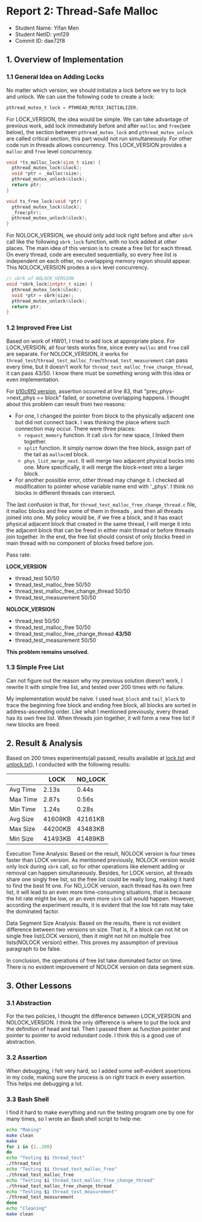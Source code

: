 # Report 2: Thread-Safe Malloc

- Student Name: Yifan Men
- Student NetID: ym129
- Commit ID: dae72f8

## 1. Overview of Implementation

### 1.1 General Idea on Adding Locks

No matter which version, we should initialize a lock before we try to lock and unlock. We can use the following code to create a lock:

```C
pthread_mutex_t lock = PTHREAD_MUTEX_INITIALIZER;
```

For LOCK_VERSION, the idea would be simple. We can take advantage of previous work, add lock immediately before and after `malloc` and `free`(see below), the section between `pthread_mutex_lock` and `pthread_mutex_unlock` are called critical section, this part would not run simultaneously. For other code run in threads allows concurrency. This LOCK_VERSION provides a `malloc` and `free` level concurrency.

```C
void *ts_malloc_lock(size_t size) {
  pthread_mutex_lock(&lock);
  void *ptr = _malloc(size);
  pthread_mutex_unlock(&lock);
  return ptr;
}

void ts_free_lock(void *ptr) {
  pthread_mutex_lock(&lock);
  _free(ptr);
  pthread_mutex_unlock(&lock);
}
```

For NOLOCK_VERSION, we should only add lock right before and after `sbrk` call like the following `sbrk_lock` function, with no lock added at other places. The main idea of this version is to create a free list for each thread. On every thread, code are executed sequentially, so every free list is independent on each other, no overlapping memory region should appear. This NOLOCK_VERSION prodes a `sbrk` level concurrency.

```C
// sbrk of NOLOCK_VERSION
void *sbrk_lock(intptr_t size) {
  pthread_mutex_lock(&lock);
  void *ptr = sbrk(size);
  pthread_mutex_unlock(&lock);
  return ptr;
}
```

### 1.2 Improved Free List 

Based on work of HW01, I tried to add lock at appropriate place. For LOCK_VERSION, all four tests works fine, since every `malloc` and `free` call are separate. For NOLOCK_VERSION, it works for `thread_test`/`thread_test_malloc_free`/`thread_test_measurement` can pass every time, but it doesn't work for `thread_test_malloc_free_change_thread`, it can pass 43/50. I know there must be something wrong with this idea or even implementation.

For [b10c6f0 version](https://github.com/menyf/ECE650/tree/b10c6f0d304d9074c286e28c0e7f30cd2d68ec4a/HW02_thread-safe_malloc), assertion occurred at line 83, that "prev_phys->next_phys == block" failed, or sometime overlapping happens. I thought about this problem can result from two reasons: 
 
- For one, I changed the pointer from block to the physically adjacent one but did not connect back. I was thinking the place where such connection may occur. There were three places: 
  * `request_memory` function. It call `sbrk` for new space, I linked them together. 
  * `split` function. It simply narrow down the free block, assign part of the tail as `malloc`ed block. 
  * `phys_list_merge_next`. It will merge two adjacent physical bocks into one. More specifically, it will merge the block->next into a larger block. 
- For another possible error, other thread may change it. I checked all modification to pointer whose variable name end with '_phys'. I think no blocks in different threads can intersect. 
 
The last confusion is that, for `thread_test_malloc_free_change_thread.c` file, it malloc blocks and free some of them in threads , and then all threads joined into one. My policy would be, if we free a block, and it has exact physical adjacent block that created in the same thread, I will merge it into the adjacent block that can be freed in either main thread or before threads join together. In the end, the free list should consist of only blocks freed in main thread with no component of blocks freed before join. 

Pass rate:

**LOCK_VERSION**

 * thread_test 50/50
 * thread_test_malloc_free 50/50
 * thread_test_malloc_free_change_thread 50/50
 * thread_test_measurement 50/50
 
**NOLOCK_VERSION**

 * thread_test 50/50
 * thread_test_malloc_free 50/50
 * thread_test_malloc_free_change_thread **43/50**
 * thread_test_measurement 50/50

**This problem remains unsolved.**

### 1.3 Simple Free List

Can not figure out the reason why my previous solution doesn't work, I rewrite it with simple free list, and tested over 200 times with no failure.

My implementation would be naive. I used `head_block` and `tail_block` to trace the beginning free block and ending free block, all blocks are sorted in address-ascending order. Like what I mentioned previously, every thread has its own free list. When threads join together, it will form a new free list if new blocks are freed.

## 2. Result & Analysis

Based on 200 times experiments(all passed, results available at [lock.txt](https://github.com/menyf/ECE650/blob/master/HW02_thread-safe_malloc/thread_tests/lock.txt) and [unlock.txt](https://github.com/menyf/ECE650/blob/master/HW02_thread-safe_malloc/thread_tests/nolock.txt)), I conducted with the following results:
        
|  | LOCK | NO_LOCK |
| --- | --- | --- |
| Avg Time | 2.13s | 0.44s |
| Max Time | 2.87s | 0.56s |
| Min Time | 1.24s | 0.28s |
| Avg Size | 41609KB | 42161KB |
| Max Size | 44200KB | 43483KB |
| Min Size | 41493KB  | 41489KB |


Execution Time Analysis: Based on the result, NOLOCK version is four times faster than LOCK version. As mentioned previously, NOLOCK version would only lock during `sbrk` call, so for other operations like element adding or removal can happen simultaneously. Besides, for LOCK version, all threads share one singly free list, so the free list could be really long, making it hard to find the best fit one. For NO_LOCK version, each thread has its own free list, it will lead to an even more time-consuming situations, that is because the hit rate might be low, or an even more `sbrk` call would happen. However, according the experiment results, it is evident that the low hit rate may take the dominated factor.

Data Segment Size Analysis: Based on the results, there is not evident difference between two versions on size. That is, if a block can not hit on single free list(LOCK version), then it might not hit on multiple free lists(NOLOCK version) either. This proves my assumption of previous paragraph to be false. 

In conclusion, the operations of free list take dominated factor on time. There is no evident improvement of NOLOCK version on data segment size.

## 3. Other Lessons

### 3.1 Abstraction
For the two policies, I thought the difference between LOCK_VERSION and NOLOCK_VERSION. I think the only difference is where to put the lock and the definition of head and tail. Then I passed them as function pointer and pointer to pointer to avoid redundant code. I think this is a good use of abstraction. 

### 3.2 Assertion
When debugging, I felt very hard, so I added some self-evident assertions in my code, making sure the process is on right track in every assertion. This helps me debugging a lot.

### 3.3 Bash Shell

I find it hard to make everything and run the testing program one by one for many times, so I wrote an Bash shell script to help me:

```Bash
echo "Making"
make clean
make
for i in {1..200}
do
echo "Testing $i thread_test"
./thread_test
echo "Testing $i thread_test_malloc_free"
./thread_test_malloc_free
echo "Testing $i thread_test_malloc_free_change_thread"
./thread_test_malloc_free_change_thread 
echo "Testing $i thread_test_measurement"
./thread_test_measurement
done
echo "Cleaning"
make clean
```